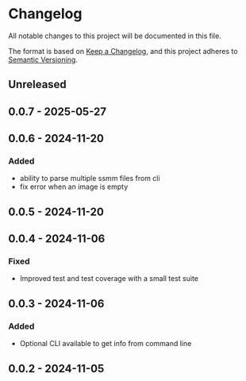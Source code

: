 # Changelog

All notable changes to this project will be documented in this file.

The format is based on [Keep a Changelog](https://keepachangelog.com/en/1.0.0/), and this project adheres to [Semantic Versioning](https://semver.org/spec/v2.0.0.html).

## Unreleased

## 0.0.7 - 2025-05-27

## 0.0.6 - 2024-11-20
### Added
- ability to parse multiple ssmm files from cli
- fix error when an image is empty

## 0.0.5 - 2024-11-20

## 0.0.4 - 2024-11-06
### Fixed
- Improved test and test coverage with a small test suite

## 0.0.3 - 2024-11-06
### Added
- Optional CLI available to get info from command line

## 0.0.2 - 2024-11-05
